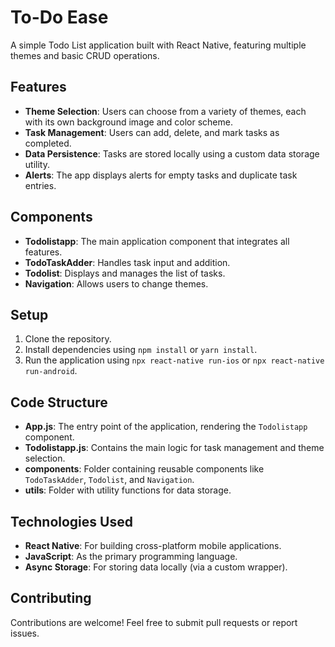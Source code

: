 # To-Do Ease

A simple Todo List application built with React Native, featuring multiple themes and basic CRUD operations.

## Features

- **Theme Selection**: Users can choose from a variety of themes, each with its own background image and color scheme.
- **Task Management**: Users can add, delete, and mark tasks as completed.
- **Data Persistence**: Tasks are stored locally using a custom data storage utility.
- **Alerts**: The app displays alerts for empty tasks and duplicate task entries.

## Components

- **Todolistapp**: The main application component that integrates all features.
- **TodoTaskAdder**: Handles task input and addition.
- **Todolist**: Displays and manages the list of tasks.
- **Navigation**: Allows users to change themes.

## Setup

1. Clone the repository.
2. Install dependencies using `npm install` or `yarn install`.
3. Run the application using `npx react-native run-ios` or `npx react-native run-android`.

## Code Structure

- **App.js**: The entry point of the application, rendering the `Todolistapp` component.
- **Todolistapp.js**: Contains the main logic for task management and theme selection.
- **components**: Folder containing reusable components like `TodoTaskAdder`, `Todolist`, and `Navigation`.
- **utils**: Folder with utility functions for data storage.

## Technologies Used

- **React Native**: For building cross-platform mobile applications.
- **JavaScript**: As the primary programming language.
- **Async Storage**: For storing data locally (via a custom wrapper).

## Contributing

Contributions are welcome! Feel free to submit pull requests or report issues.
